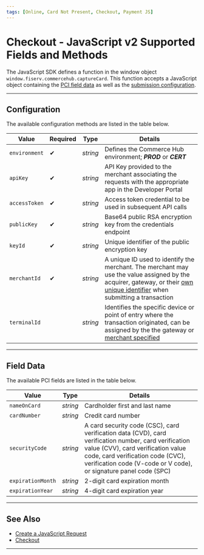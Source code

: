 ```yaml
---
tags: [Online, Card Not Present, Checkout, Payment JS]
---
```


# Checkout - JavaScript v2 Supported Fields and Methods

The JavaScript SDK defines a function in the window object `window.fiserv.commercehub.captureCard`. This function accepts a JavaScript object containing the [PCI field data](#field-data) as well as the [submission configuration](#configuration).

---

## Configuration

The available configuration methods are listed in the table below.

| Value | Required | Type | Details |
| ------ | ----------- | ------- | ----- |
| `environment` | &#10004; | _string_ | Defines the Commerce Hub environment; **_PROD_** or **_CERT_** |
| `apiKey` |  &#10004; | _string_ | API Key provided to the merchant associating the requests with the appropriate app in the Developer Portal |
| `accessToken` | &#10004; | _string_ | Access token credential to be used in subsequent API calls |
| `publicKey` | &#10004; | _string_ | Base64 public RSA encryption key from the credentials endpoint |
| `keyId` | &#10004; | _string_ | Unique identifier of the public encryption key |
| `merchantId` | &#10004; | _string_ | A unique ID used to identify the merchant. The merchant may use the value assigned by the acquirer, gateway, or their [own unique identifier](?path=docs/Resources/Guides/BYOID.md) when submitting a transaction |
| `terminalId` | | _string_ | Identifies the specific device or point of entry where the transaction originated, can be assigned by the the gateway or [merchant specified](?path=docs/Resources/Guides/BYOID.md) |

---

## Field Data

The available PCI fields are listed in the table below.

| Value | Type | Details |
| ------ | ------- | ----- |
| `nameOnCard` | _string_ | Cardholder first and last name |
| `cardNumber` | _string_ | Credit card number |
| `securityCode` | _string_ | A card security code (CSC), card verification data (CVD), card verification number, card verification value (CVV), card verification value code, card verification code (CVC), verification code (V-code or V code), or signature panel code (SPC) |
| `expirationMonth` | _string_ | 2-digit card expiration month |
| `expirationYear` | _string_ | 4-digit card expiration year |

---

## See Also

- [Create a JavaScript Request](?path=docs/Online-Mobile-Digital/Checkout/Payment-JS/JS-Request.md)
- [Checkout](?path=docs/Online-Mobile-Digital/Checkout/Checkout.md)

---
